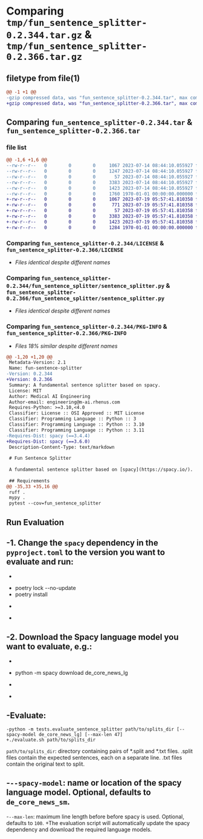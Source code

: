 # Comparing `tmp/fun_sentence_splitter-0.2.344.tar.gz` & `tmp/fun_sentence_splitter-0.2.366.tar.gz`

## filetype from file(1)

```diff
@@ -1 +1 @@
-gzip compressed data, was "fun_sentence_splitter-0.2.344.tar", max compression
+gzip compressed data, was "fun_sentence_splitter-0.2.366.tar", max compression
```

## Comparing `fun_sentence_splitter-0.2.344.tar` & `fun_sentence_splitter-0.2.366.tar`

### file list

```diff
@@ -1,6 +1,6 @@
--rw-r--r--   0        0        0     1067 2023-07-14 08:44:10.055927 fun_sentence_splitter-0.2.344/LICENSE
--rw-r--r--   0        0        0     1247 2023-07-14 08:44:10.055927 fun_sentence_splitter-0.2.344/README.md
--rw-r--r--   0        0        0       57 2023-07-14 08:44:10.055927 fun_sentence_splitter-0.2.344/fun_sentence_splitter/__init__.py
--rw-r--r--   0        0        0     3383 2023-07-14 08:44:10.055927 fun_sentence_splitter-0.2.344/fun_sentence_splitter/sentence_splitter.py
--rw-r--r--   0        0        0     1423 2023-07-14 08:44:10.055927 fun_sentence_splitter-0.2.344/pyproject.toml
--rw-r--r--   0        0        0     1760 1970-01-01 00:00:00.000000 fun_sentence_splitter-0.2.344/PKG-INFO
+-rw-r--r--   0        0        0     1067 2023-07-19 05:57:41.810358 fun_sentence_splitter-0.2.366/LICENSE
+-rw-r--r--   0        0        0      771 2023-07-19 05:57:41.810358 fun_sentence_splitter-0.2.366/README.md
+-rw-r--r--   0        0        0       57 2023-07-19 05:57:41.810358 fun_sentence_splitter-0.2.366/fun_sentence_splitter/__init__.py
+-rw-r--r--   0        0        0     3383 2023-07-19 05:57:41.810358 fun_sentence_splitter-0.2.366/fun_sentence_splitter/sentence_splitter.py
+-rw-r--r--   0        0        0     1423 2023-07-19 05:57:41.810358 fun_sentence_splitter-0.2.366/pyproject.toml
+-rw-r--r--   0        0        0     1284 1970-01-01 00:00:00.000000 fun_sentence_splitter-0.2.366/PKG-INFO
```

### Comparing `fun_sentence_splitter-0.2.344/LICENSE` & `fun_sentence_splitter-0.2.366/LICENSE`

 * *Files identical despite different names*

### Comparing `fun_sentence_splitter-0.2.344/fun_sentence_splitter/sentence_splitter.py` & `fun_sentence_splitter-0.2.366/fun_sentence_splitter/sentence_splitter.py`

 * *Files identical despite different names*

### Comparing `fun_sentence_splitter-0.2.344/PKG-INFO` & `fun_sentence_splitter-0.2.366/PKG-INFO`

 * *Files 18% similar despite different names*

```diff
@@ -1,20 +1,20 @@
 Metadata-Version: 2.1
 Name: fun-sentence-splitter
-Version: 0.2.344
+Version: 0.2.366
 Summary: A fundamental sentence splitter based on spacy.
 License: MIT
 Author: Medical AI Engineering
 Author-email: engineering@m-ai.rhenus.com
 Requires-Python: >=3.10,<4.0
 Classifier: License :: OSI Approved :: MIT License
 Classifier: Programming Language :: Python :: 3
 Classifier: Programming Language :: Python :: 3.10
 Classifier: Programming Language :: Python :: 3.11
-Requires-Dist: spacy (==3.4.4)
+Requires-Dist: spacy (==3.6.0)
 Description-Content-Type: text/markdown
 
 # Fun Sentence Splitter
 
 A fundamental sentence splitter based on [spacy](https://spacy.io/).
 
 ## Requirements
@@ -35,33 +35,16 @@
 ruff .
 mypy .
 pytest --cov=fun_sentence_splitter
 ```
 
 ## Run Evaluation
 
-1. Change the `spacy` dependency in the `pyproject.toml` to the version you want to evaluate and run:
-
-    ```shell
-    poetry lock --no-update
-    poetry install
-    ```
-
-2. Download the Spacy language model you want to evaluate, e.g.:
-
-    ```shell
-    python -m spacy download de_core_news_lg
-    ```
-
-Evaluate:
-
 ```shell
-python -m tests.evaluate_sentence_splitter path/to/splits_dir [--spacy-model de_core_news_lg] [--max-len 47]
+./evaluate.sh path/to/splits_dir
 ```
 
 `path/to/splits_dir`: directory containing pairs of *.split and *.txt files. .split files contain the expected
 sentences, each on a separate line. .txt files contain the original text to split.
 
-`--spacy-model`: name or location of the spacy language model. Optional, defaults to `de_core_news_sm`.
-
-`--max-len`: maximum line length before before spacy is used. Optional, defaults to `100`.
+The evaluation script will automatically update the spacy dependency and download the required language models.
```

